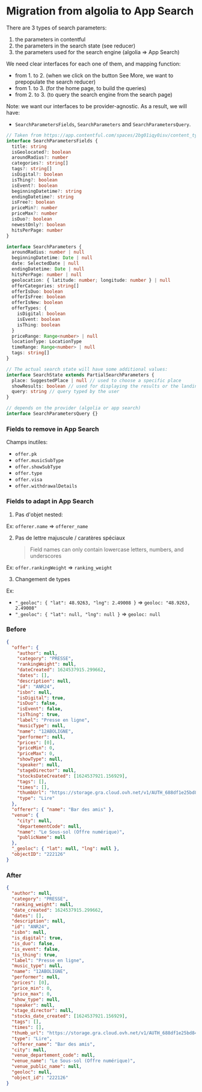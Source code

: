 # Migration from algolia to App Search

There are 3 types of search parameters:

1. the parameters in contentful
2. the parameters in the search state (see reducer)
3. the parameters used for the search engine (algolia => App Search)

We need clear interfaces for each one of them, and mapping function:

- from 1. to 2. (when we click on the button See More, we want to prepopulate the search reducer)
- from 1. to 3. (for the home page, to build the queries)
- from 2. to 3. (to query the search engine from the search page)

Note: we want our interfaces to be provider-agnostic. As a result, we will have:

- `SearchParametersFields`, `SearchParameters` and `SearchParametersQuery`.

```typescript
// Taken from https://app.contentful.com/spaces/2bg01iqy0isv/content_types/algoliaParameters/fields
interface SearchParametersFields {
  title: string
  isGeolocated?: boolean
  aroundRadius?: number
  categories?: string[]
  tags?: string[]
  isDigital?: boolean
  isThing?: boolean
  isEvent?: boolean
  beginningDatetime?: string
  endingDatetime?: string
  isFree?: boolean
  priceMin?: number
  priceMax?: number
  isDuo?: boolean
  newestOnly?: boolean
  hitsPerPage: number
}

interface SearchParameters {
  aroundRadius: number | null
  beginningDatetime: Date | null
  date: SelectedDate | null
  endingDatetime: Date | null
  hitsPerPage: number | null
  geolocation: { latitude: number; longitude: number } | null
  offerCategories: string[]
  offerIsDuo: boolean
  offerIsFree: boolean
  offerIsNew: boolean
  offerTypes: {
    isDigital: boolean
    isEvent: boolean
    isThing: boolean
  }
  priceRange: Range<number> | null
  locationType: LocationType
  timeRange: Range<number> | null
  tags: string[]
}

// The actual search state will have some additional values:
interface SearchState extends PartialSearchParameters {
  place: SuggestedPlace | null // used to choose a specific place
  showResults: boolean // used for displaying the results or the landing page
  query: string // query typed by the user
}

// depends on the provider (algolia or app search)
interface SearchParametersQuery {}
```

### Fields to remove in App Search

Champs inutiles:

- `offer.pk`
- `offer.musicSubType`
- `offer.showSubType`
- `offer.type`
- `offer.visa`
- `offer.withdrawalDetails`

### Fields to adapt in App Search

1. Pas d'objet nested:

Ex: `offerer.name` => `offerer_name`

2. Pas de lettre majuscule / caratères spéciaux
   > Field names can only contain lowercase letters, numbers, and underscores

Ex: `offer.rankingWeight` => `ranking_weight`

3. Changement de types

Ex:

- `"_geoloc": { "lat": 48.9263, "lng": 2.49008 }` => `geoloc: "48.9263, 2.49008"`
- `"_geoloc": { "lat": null, "lng": null }` => `geoloc: null`

### Before

```json
{
  "offer": {
    "author": null,
    "category": "PRESSE",
    "rankingWeight": null,
    "dateCreated": 1624537915.299662,
    "dates": [],
    "description": null,
    "id": "ANR24",
    "isbn": null,
    "isDigital": true,
    "isDuo": false,
    "isEvent": false,
    "isThing": true,
    "label": "Presse en ligne",
    "musicType": null,
    "name": "12ABOLIGNE",
    "performer": null,
    "prices": [0],
    "priceMin": 0,
    "priceMax": 0,
    "showType": null,
    "speaker": null,
    "stageDirector": null,
    "stocksDateCreated": [1624537921.156929],
    "tags": [],
    "times": [],
    "thumbUrl": "https://storage.gra.cloud.ovh.net/v1/AUTH_688df1e25bd84a48a3804e7fa8938085/storage-pc-dev/thumbs/mediations/D7UQ",
    "type": "Lire"
  },
  "offerer": { "name": "Bar des amis" },
  "venue": {
    "city": null,
    "departementCode": null,
    "name": "Le Sous-sol (Offre numérique)",
    "publicName": null
  },
  "_geoloc": { "lat": null, "lng": null },
  "objectID": "222126"
}
```

### After

```json
{
  "author": null,
  "category": "PRESSE",
  "ranking_weight": null,
  "date_created": 1624537915.299662,
  "dates": [],
  "description": null,
  "id": "ANR24",
  "isbn": null,
  "is_digital": true,
  "is_duo": false,
  "is_event": false,
  "is_thing": true,
  "label": "Presse en ligne",
  "music_type": null,
  "name": "12ABOLIGNE",
  "performer": null,
  "prices": [0],
  "price_min": 0,
  "price_max": 0,
  "show_type": null,
  "speaker": null,
  "stage_director": null,
  "stocks_date_created": [1624537921.156929],
  "tags": [],
  "times": [],
  "thumb_url": "https://storage.gra.cloud.ovh.net/v1/AUTH_688df1e25bd84a48a3804e7fa8938085/storage-pc-dev/thumbs/mediations/D7UQ",
  "type": "Lire",
  "offerer_name": "Bar des amis",
  "city": null,
  "venue_departement_code": null,
  "venue_name": "Le Sous-sol (Offre numérique)",
  "venue_public_name": null,
  "geoloc": null,
  "object_id": "222126"
}
```
